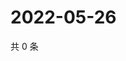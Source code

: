 # 2022-05-26

共 0 条

<!-- BEGIN WEIBO -->
<!-- 最后更新时间 Thu May 26 2022 22:01:10 GMT+0800 (China Standard Time) -->

<!-- END WEIBO -->
